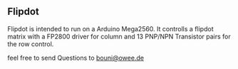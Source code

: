 ## Flipdot

Flipdot is intended to run on a Arduino Mega2560.
It controlls a flipdot matrix with a FP2800 driver for column and 13 PNP/NPN Transistor pairs for the row control.

feel free to send Questions to bouni@owee.de

